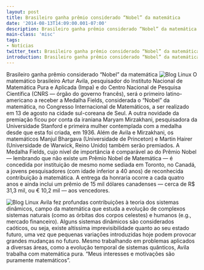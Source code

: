 ```yaml
---
layout: post
title: Brasileiro ganha prêmio considerado “Nobel” da matemática
date: '2014-08-13T14:09:00.001-07:00'
description: Brasileiro ganha prêmio considerado “Nobel” da matemática
main-class: 'misc'
tags:
- Notícias
twitter_text: Brasileiro ganha prêmio considerado “Nobel” da matemática
introduction: Brasileiro ganha prêmio considerado “Nobel” da matemática
---
```

Brasileiro ganha prêmio considerado “Nobel” da matemática
![Blog Linux](http://www.techenet.com/wp-content/uploads/2014/08/Artur-Avila-2.jpeg "Blog Linux")
O matemático brasileiro Artur Avila, pesquisador do Instituto  Nacional de Matemática Pura e Aplicada (Impa) e do Centro Nacional de  Pesquisa Científica (CNRS — órgão do governo francês), será o primeiro  latino-americano a receber a Medalha Fields, considerada o “Nobel” da  matemática, no Congresso Internacional de Matemáticos, a ser realizado  em 13 de agosto na cidade sul-coreana de Seul.
 A outra novidade da premiação ficou por conta da iraniana Maryam  Mirzakhani, pesquisadora da Universidade Stanford e primeira mulher  contemplada com a medalha desde que esta foi criada, em 1936. Além de  Avila e Mirzakhani, os matemáticos Manjul Bhargava (Universidade de  Princeton) e Martin Hairer (Universidade de Warwick, Reino Unido) também  serão premiados.
 A Medalha Fields, cujo nível de importância é comparável ao do Prêmio  Nobel — lembrando que não existe um Prêmio Nobel de Matemática — é  concedida por instituição de mesmo nome sediada em Toronto, no Canadá, a  jovens pesquisadores (com idade inferior a 40 anos) de reconhecida  contribuição à matemática. A entrega da honraria ocorre a cada quatro  anos e ainda inclui um prêmio de 15 mil dólares canadenses — cerca de R$  31,3 mil, ou € 10,2 mil — aos vencedores.
 
![Blog Linux](http://www.techenet.com/wp-content/uploads/2014/08/Maryam-Mirzakhani-500x352.jpg "Blog Linux")
Avila fez profundas contribuições à teoria dos sistemas dinâmicos,  campo da matemática que estuda a evolução de complexos sistemas naturais  (como as órbitas dos corpos celestes) e humanos (e.g., mercado  financeiro). Alguns sistemas dinâmicos são considerados caóticos, ou  seja, existe altíssima imprevisibilidade quanto ao seu estado futuro,  uma vez que pequenas variações introduzidas hoje podem provocar grandes  mudanças no futuro.
 Mesmo trabalhando em problemas aplicados a diversas áreas, como a  evolução temporal de sistemas quânticos, Avila trabalha com matemática  pura. “Meus interesses e motivações são puramente matemáticos”.
